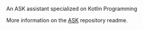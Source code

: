 An ASK assistant specialized on Kotlin Programming

More information on the [ASK](https://github.com/fluxtah/ask) repository readme.
